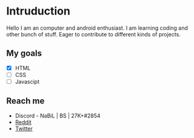 # Intruduction

Hello I am an computer and android enthusiast. I am learning coding and other bunch of stuff. Eager to contribute to different kinds of projects.

## My goals

- [x] HTML
- [ ] CSS
- [ ] Javascipt

## Reach me
* Discord - NaBiL | BS | 27K+#2854
* [Reddit](https://www.reddit.com/user/patrick-nabil)
* [Twitter](https://twitter.com/Nabilpatrick1)
